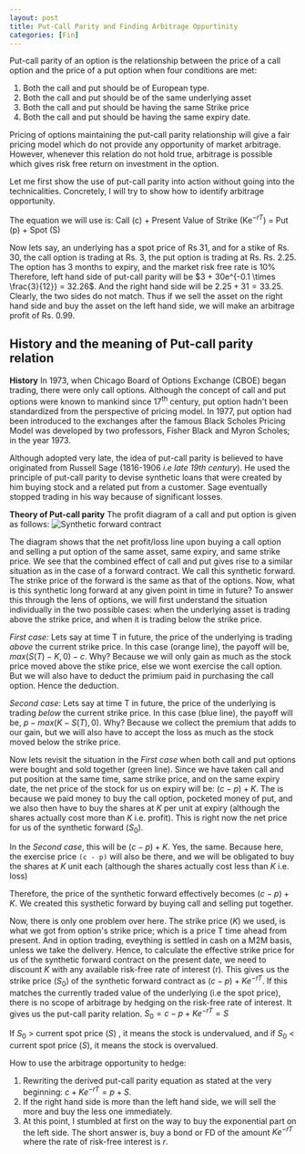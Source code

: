 ```yaml
---
layout: post
title: Put-Call Parity and Finding Arbitrage Oppurtinity
categories: [Fin]
---
```


Put-call parity of an option is the relationship between the price of a call option and the price of a put option when four conditions are met:
1. Both the call and put should be of European type.
2. Both the call and put should be of the same underlying asset
3. Both the call and put should be having the same Strike price
4. Both the call and put should be having the same expiry date.

Pricing of options maintaining the put-call parity relationship will give a fair pricing model which do not provide any opportunity of market arbitrage.
However, whenever this relation do not hold true, arbitrage is possible which gives risk free return on investment in the option.

Let me first show the use of put-call parity into action without going into the technicalities. Concretely, I will try to show how to identify arbitrage opportunity.

The equation we will use is:
Call (c) + Present Value of Strike (Ke$^{-rT}$) = Put (p) + Spot (S)

Now lets say, an underlying has a spot price of Rs 31, and for a stike of Rs. 30, the call option is trading at Rs. 3, the put option is trading at Rs. Rs. 2.25. The option has 3 months to expiry, and the market risk free rate is 10%
Therefore, left hand side of put-call parity will be $3 + 30e^{-0.1 \times \frac{3}{12}} = 32.26$. And the right hand side will be $2.25 + 31 = 33.25$.
Clearly, the two sides do not match. Thus if we sell the asset on the right hand side and buy the asset on the left hand side, we will make an arbitrage profit of Rs. 0.99.

## History and the meaning of Put-call parity relation

**History**
In 1973, when Chicago Board of Options Exchange (CBOE) began trading, there were only call options. Although the concept of call and put options were known to mankind since 17<sup>th</sup> century, put option hadn't been standardized from the perspective of pricing model.
In 1977, put option had been introduced to the exchanges after the famous Black Scholes Pricing Model was developed by two professors, Fisher Black and Myron Scholes; in the year 1973.

Although adopted very late, the idea of put-call parity is believed to have originated from Russell Sage (1816-1906 *i.e late 19th century*). He used the principle of put-call parity to devise synthetic loans that were created by him buying stock and a related put from a customer. Sage eventually stopped trading in his way because of significant losses.

**Theory of Put-call parity**
The profit diagram of a call and put option is given as follows:
![Synthetic forward contract]({{site.baseurl}}/assets/img/2024-06-30-put_call_parity_fig1.png)

The diagram shows that the net profit/loss line upon buying a call option and selling a put option of the same asset, same expiry, and same strike price. We see that the combined effect of call and put gives rise to a similar situation as in the case of a forward contract. We call this synthetic forward. The strike price of the forward is the same as that of the options. Now, what is this synthetic long forward at any given point in time in future? 
To answer this through the lens of options, we will first understand the situation individually in the two possible cases: when the underlying asset is trading above the strike price, and when it is trading below the strike price.

*First case:* Lets say at time T in future, the price of the underlying is trading *above* the current strike price. 
In this case (orange line), the payoff will be, $max(S(T) - K, 0) - c$. Why? Because we will only gain as much as the stock price moved above the stike price, else we wont exercise the call option. But we will also have to deduct the primium paid in purchasing the call option. Hence the deduction.

*Second case:* Lets say at time T in future, the price of the underlying is trading *below* the current strike price. 
In this case (blue line), the payoff will be, $p - max(K - S(T), 0)$. Why? Because we collect the premium that adds to our gain, but we will also have to accept the loss as much as the stock moved below the strike price.

Now lets revisit the situation in the *First case* when both call and put options were bought and sold together (green line). Since we have taken call and put position at the same time, same strike price, and on the same expiry date, the net price of the stock for us on expiry will be:
$(c - p) + K$. 
The is because we paid money to buy the call option, pocketed money of put, and we also then have to buy the shares at $K$ per unit at expiry (although the shares actually cost more than $K$ i.e. profit). This is right now the net price for us of the synthetic forward ($S_0$).

In the *Second case*, this will be $(c - p) + K$. Yes, the same. Because here, the exercise price `(c - p)` will also be there, and we will be obligated to buy the shares at $K$ unit each (although the shares actually cost less than $K$ i.e. loss)

Therefore, the price of the synthetic forward effectively becomes $(c - p) + K$. We created this systhetic forward by buying call and selling put together.

Now, there is only one problem over here. The strike price ($K$) we used, is what we got from option's strike price; which is a price T time ahead from present. 
And in option trading, eveything is settled in cash on a M2M basis, unless we take the delivery.
Hence, to calculate the effective strike price for us of the synthetic forward contract on the present date, we need to discount $K$ with any available risk-free rate of interest (r).
This gives us the strike price ($S_0$) of the synthetic forward contract as $(c - p) + Ke^{-rT}$. If this matches the currently traded value of the underlying (i.e the spot price), there is no scope of arbitrage by hedging on the risk-free rate of interest. It gives us the put-call parity relation.
$S_0 = c - p + Ke^{-rT} = S$

If $S_0$ \> current spot price ($S$) , it means the stock is undervalued, and if $S_0$ \< current spot price ($S$), it means the stock is overvalued.

How to use the arbitrage opportunity to hedge:
1. Rewriting the derived put-call parity equation as stated at the very beginning: $c + Ke^{-rT} = p + S$.
2. If the right hand side is more than the left hand side, we will sell the more and buy the less one immediately.
3. At this point, I stumbled at first on the way to buy the exponential part on the left side. The short answer is, buy a bond or FD of the amount $Ke^{-rT}$ where the rate of risk-free interest is $r$. 

